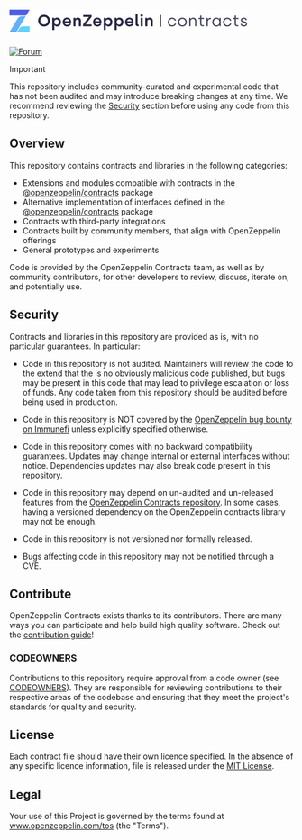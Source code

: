# <img src="logo.svg" alt="OpenZeppelin" height="40px">

[![Forum](https://img.shields.io/badge/forum-%F0%9F%92%AC-yellow)](https://docs.openzeppelin.com/contracts)

> [!IMPORTANT]
> This repository includes community-curated and experimental code that has not been audited and may introduce breaking changes at any time. We recommend
> reviewing the [Security](#security) section before using any code from this repository.

## Overview

This repository contains contracts and libraries in the following categories:

- Extensions and modules compatible with contracts in the [@openzeppelin/contracts](https://github.com/OpenZeppelin/openzeppelin-contracts) package
- Alternative implementation of interfaces defined in the [@openzeppelin/contracts](https://github.com/OpenZeppelin/openzeppelin-contracts) package
- Contracts with third-party integrations
- Contracts built by community members, that align with OpenZeppelin offerings
- General prototypes and experiments

Code is provided by the OpenZeppelin Contracts team, as well as by community contributors, for other developers to review, discuss, iterate on, and potentially use.

## Security

Contracts and libraries in this repository are provided as is, with no particular guarantees. In particular:

- Code in this repository is not audited. Maintainers will review the code to the extend that the is no obviously malicious code published, but bugs may be present in this code that may lead to privilege escalation or loss of funds. Any code taken from this repository should be audited before being used in production.

- Code in this repository is NOT covered by the [OpenZeppelin bug bounty on Immunefi](https://immunefi.com/bug-bounty/openzeppelin/) unless explicitly specified otherwise.

- Code in this repository comes with no backward compatibility guarantees. Updates may change internal or external interfaces without notice. Dependencies updates may also break code present in this repository.

- Code in this repository may depend on un-audited and un-released features from the [OpenZeppelin Contracts repository](https://github.com/OpenZeppelin/openzeppelin-contracts). In some cases, having a versioned dependency on the OpenZeppelin contracts library may not be enough.

- Code in this repository is not versioned nor formally released.

- Bugs affecting code in this repository may not be notified through a CVE.

## Contribute

OpenZeppelin Contracts exists thanks to its contributors. There are many ways you can participate and help build high quality software. Check out the [contribution guide](https://github.com/OpenZeppelin/openzeppelin-contracts/blob/master/CONTRIBUTING.md)!

### CODEOWNERS

Contributions to this repository require approval from a code owner (see [CODEOWNERS](./.github/CODEOWNERS)). They are responsible for reviewing contributions to their respective areas of the codebase and ensuring that they meet the project's standards for quality and security.

## License

Each contract file should have their own licence specified. In the absence of any specific licence information, file is released under the [MIT License](LICENSE).

## Legal

Your use of this Project is governed by the terms found at www.openzeppelin.com/tos (the "Terms").
